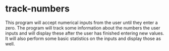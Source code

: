 # track-numbers
This program will accept numerical inputs from the user until they enter a zero. The program will track some information about the numbers the user inputs and will display these after the user has finished entering new values. It will also perform some basic statistics on the inputs and display those as well. 
